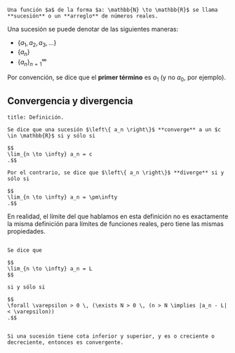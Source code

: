 ```ad-definition

Una función $a$ de la forma $a: \mathbb{N} \to \mathbb{R}$ se llama **sucesión** o un **arreglo** de números reales.

```

Una sucesión se puede denotar de las siguientes maneras:

- $\left\{ a_1, a_2, a_3, \ldots \right\}$
- $\left\{ a_n \right\}$
-  $\left\{ a_n \right\}^{\infty}_{n=1}$

Por convención, se dice que el **primer término** es $a_1$ (y no $a_0$, por ejemplo).

## Convergencia y divergencia

```ad-definition
title: Definición.

Se dice que una sucesión $\left\{ a_n \right\}$ **converge** a un $c \in \mathbb{R}$ si y sólo si

$$
\lim_{n \to \infty} a_n = c
.$$

Por el contrario, se dice que $\left\{ a_n \right\}$ **diverge** si y sólo si

$$
\lim_{n \to \infty} a_n = \pm\infty
.$$
```

En realidad, el límite del que hablamos en esta definición no es exactamente la misma definición para límites de funciones reales, pero tiene las mismas propiedades.

```ad-definition

Se dice que 

$$
\lim_{n \to \infty} a_n = L
$$

si y sólo si

$$
\forall \varepsilon > 0 \, (\exists N > 0 \, (n > N \implies |a_n - L| < \varepsilon))
.$$

```


```ad-theorem

Si una sucesión tiene cota inferior y superior, y es o creciente o decreciente, entonces es convergente.

```
